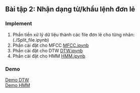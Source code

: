 ## Bài tập 2: Nhận dạng từ/khẩu lệnh đơn lẻ
### Implement
1. Phần tiền xử lý dữ liệu thành các file đơn lẻ cho từng nhãn: (./Split_file.ipynb)
1. Phần cài đặt cho MFCC [MFCC.ipynb](./MFCC.ipynb)
2. Phần cài đặt cho DTW [DTW.ipynb](./DTW.ipynb) 
3. Phần cài đặt cho HMM [HMM.ipynb](./HMM.ipynb) 
### Demo
[Demo DTW](https://youtu.be/BfcXN7NVGg8) <br/>
[Demo HMM](https://youtu.be/tKhEp90bcP8)
